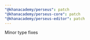 ```yaml
---
"@khanacademy/perseus": patch
"@khanacademy/perseus-core": patch
"@khanacademy/perseus-editor": patch
---
```


Minor type fixes
